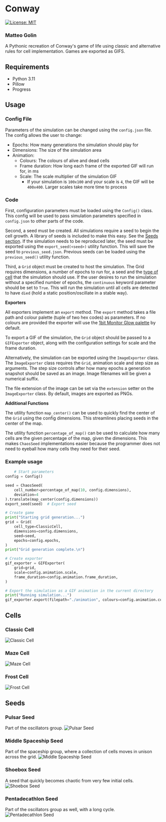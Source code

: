 # Conway

[![License: MIT](https://img.shields.io/badge/License-MIT-black.svg)](https://opensource.org/licenses/MIT)

### Matteo Golin

A Pythonic recreation of Conway's game of life using classic and alternative rules for cell implementation. Games are
exported as GIFS.

## Requirements
- Python 3.11
- Pillow
- Progress

## Usage

### Config File

Parameters of the simulation can be changed using the `config.json` file. The config allows the user to change:

- Epochs: How many generations the simulation should play for
- Dimensions: The size of the simulation area
- Animation:
    - Colours: The colours of alive and dead cells
    - Frame duration: How long each frame of the exported GIF will run for, in ms
    - Scale: The scale multiplier of the simulation GIF
        - If your simulation is `100x100` and your scale is `4`, the GIF will be `400x400`. Larger scales take more time
          to process

### Code

First, configuration parameters must be loaded using the `Config()` class. This config will be used to pass simulation
parameters specified in `config.json` to other parts of the code.

Second, a seed must be created. All simulations require a seed to begin the cell growth. A library of seeds is included
to make this easy. See the [Seeds section](#seeds). If the simulation needs to be reproduced later, the seed must be
exported using the `export_seed(<seed>)` utility function. This will save the seed to `previous_seed.json`. Previous
seeds can be loaded using the `previous_seed()` utility function.

Third, a `Grid` object must be created to host the simulation. The Grid requires dimensions, a number of epochs to run
for, a seed and the [type of cell](#cells) that the simulation should use.
If the user desires to run the simulation without a specified number of epochs, the `continuous` keyword parameter
should be set to `True`. This will run the simulation until all cells are detected to have `died` (hold a static
position/oscillate in a stable way).

**Exporters**

All exporters implement an `export` method. The `export` method takes a file path and colour palette (tuple of two hex
codes) as parameters. If no colours are provided the exporter will use the
[1bit Monitor Glow palette](https://lospec.com/palette-list/1bit-monitor-glow) by default.

To export a GIF of the simulation, the `Grid` object should be passed to a `GIFExporter` object, along with the
configuration settings for scale and the frame duration.

Alternatively, the simulation can be exported using the `ImageExporter` class. The `ImageExporter` class requires the
`Grid`, animation scale and step size as arguments. The step size controls after how many epochs a generation snapshot
should be saved as an image. Image filenames will be given a numerical suffix.

The file extension of the image can be set via the `extension` setter on the `ImageExporter` class. By default, images
are exported as PNGs.

**Additional Functions**

The utility function `map_center()` can be used to quickly find the center of the `Grid` using the config dimensions.
This streamlines placing seeds in the center of the map.

The utility function `percentage_of_map()` can be used to calculate how many cells are the given percentage of the map,
given the dimensions. This makes `ChaosSeed` implementations easier because the programmer does not need to eyeball how
many cells they need for their seed.

### Example usage

```Python
    # Start parameters
config = Config()

seed = ChaosSeed(
    cell_number=percentage_of_map(10, config.dimensions),
    deviation=4
).translate(map_center(config.dimensions))
export_seed(seed)  # Export seed

# Create game
print("Starting grid generation...")
grid = Grid(
    cell_type=ClassicCell,
    dimensions=config.dimensions,
    seed=seed,
    epochs=config.epochs,
)
print("Grid generation complete.\n")

# Create exporter
gif_exporter = GIFExporter(
    grid=grid,
    scale=config.animation.scale,
    frame_duration=config.animation.frame_duration,
)

# Export the simulation as a GIF animation in the current directory
print("Running simulation...")
gif_exporter.export(filepath="./animation", colours=config.animation.colours)
```

## Cells

### Classic Cell

![Classic Cell](./docs/classic.gif)

### Maze Cell

![Maze Cell](./docs/maze.gif)

### Frost Cell

![Frost Cell](./docs/frost.gif)

## Seeds

### Pulsar Seed

Part of the oscillators group.
![Pulsar Seed](./docs/pulsar.gif)

### Middle Spaceship Seed

Part of the spaceship group, where a collection of cells moves in unison across the grid.
![Middle Spaceship Seed](./docs/middlespaceship.gif)

### Shoebox Seed

A seed that quickly becomes chaotic from very few initial cells.
![Shoebox Seed](./docs/shoebox.gif)

### Pentadecathlon Seed

Part of the oscillators group as well, with a long cycle.
![Pentadecathlon Seed](./docs/pentadecathlon.gif)
